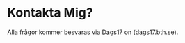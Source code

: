 Kontakta Mig?
==============================================

Alla frågor kommer besvaras via  [Dags17](https://dags17.bth.se) on (dags17.bth.se).
